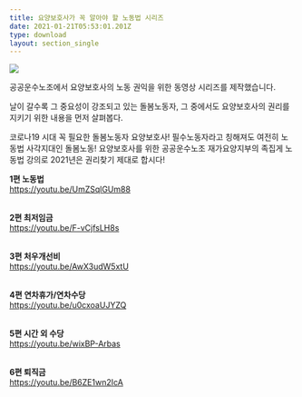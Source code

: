 ```yaml
---
title: 요양보호사가 꼭 알아야 할 노동법 시리즈
date: 2021-01-21T05:53:01.201Z
type: download
layout: section_single
---
```

![](/uploads/요양보호사-권리-오프닝-오프닝.png)

공공운수노조에서 요양보호사의 노동 권익을 위한 동영상 시리즈를 제작했습니다.

날이 갈수록 그 중요성이 강조되고 있는 돌봄노동자, 그 중에서도 요양보호사의 권리를 지키기 위한 내용을 먼저 살펴봅다.



코로나19 시대 꼭 필요한 돌봄노동자 요양보호사! 필수노동자라고 칭해져도 여전히 노동법 사각지대인 돌봄노동! 요양보호사를 위한 공공운수노조 재가요양지부의 족집게 노동법 강의로 2021년은 권리찾기 제대로 합시다!

**1편 노동법**\
<https://youtu.be/UmZSqlGUm88>

\
**2편 최저임금**\
<https://youtu.be/F-vCjfsLH8s>

\
**3편 처우개선비**\
<https://youtu.be/AwX3udW5xtU>

\
**4편 연차휴가/연차수당**\
<https://youtu.be/u0cxoaUJYZQ>

\
**5편 시간 외 수당**\
<https://youtu.be/wixBP-Arbas>

\
**6편 퇴직금**\
<https://youtu.be/B6ZE1wn2IcA>